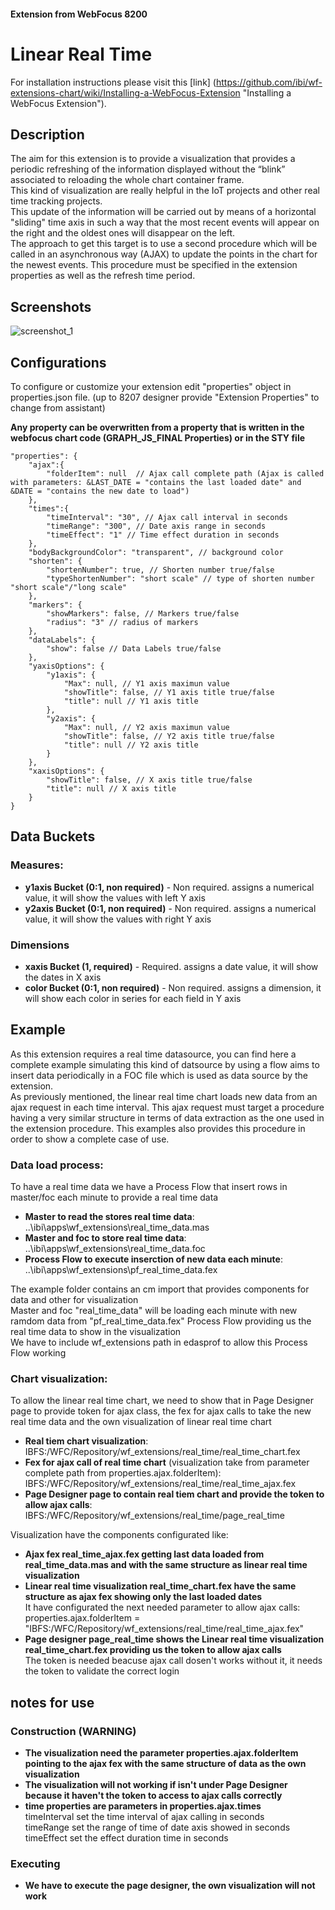 #### Extension from WebFocus 8200

# Linear Real Time

For installation instructions please visit this [link] (https://github.com/ibi/wf-extensions-chart/wiki/Installing-a-WebFocus-Extension "Installing a WebFocus Extension").

## Description

The aim for this extension is to provide a visualization that provides a periodic refreshing of the information displayed without the “blink” associated to reloading the whole chart container frame.<br>
This kind of visualization are really helpful in the IoT projects and other real time tracking projects.<br>
This update of the information will be carried out by means of a horizontal "sliding" time axis in such a way that the most recent events will appear on the right and the oldest ones will disappear on the left.<br>
The approach to get this target is to use a second procedure which will be called in an asynchronous  way (AJAX) to update the points in the chart for the newest events. This procedure must be specified in the extension properties as well as the refresh time period.

## Screenshots

![screenshot_1](https://github.com/ibi/wf-extensions-chart/blob/master/com.ibi.linear_real_time/screenshots/real_time.gif)

## Configurations

To configure or customize your extension edit "properties" object in properties.json file. (up to 8207 designer provide "Extension Properties" to change from assistant)

**Any property can be overwritten from a property that is written in the webfocus chart code (GRAPH_JS_FINAL Properties) or in the STY file**
	
	"properties": {
		"ajax":{
			"folderItem": null  // Ajax call complete path (Ajax is called with parameters: &LAST_DATE = "contains the last loaded date" and &DATE = "contains the new date to load")
		},
		"times":{
			"timeInterval": "30", // Ajax call interval in seconds
			"timeRange": "300", // Date axis range in seconds
			"timeEffect": "1" // Time effect duration in seconds
		},
		"bodyBackgroundColor": "transparent", // background color
		"shorten": {
			"shortenNumber": true, // Shorten number true/false
			"typeShortenNumber": "short scale" // type of shorten number "short scale"/"long scale"
		},
		"markers": {
			"showMarkers": false, // Markers true/false
			"radius": "3" // radius of markers
		},
		"dataLabels": {
			"show": false // Data Labels true/false
		},
		"yaxisOptions": {
			"y1axis": {
				"Max": null, // Y1 axis maximun value
				"showTitle": false, // Y1 axis title true/false
				"title": null // Y1 axis title
			},
			"y2axis": {
				"Max": null, // Y2 axis maximun value
				"showTitle": false, // Y2 axis title true/false
				"title": null // Y2 axis title
			}
		},
		"xaxisOptions": {
			"showTitle": false, // X axis title true/false
			"title": null // X axis title
		}
	}


## Data Buckets

### Measures:
* **y1axis Bucket (0:1, non required)** - Non required. assigns a numerical value, it will show the values with left Y axis
* **y2axis Bucket (0:1, non required)** - Non required. assigns a numerical value, it will show the values with right Y axis

### Dimensions
* **xaxis Bucket (1, required)** - Required. assigns a date value, it will show the dates in X axis
* **color Bucket (0:1, non required)** - Non required. assigns a dimension, it will show each color in series for each field in Y axis


## Example
As this extension requires a real time datasource, you can find here a complete example simulating this kind of datsource by using a flow aims to insert data periodically in a FOC file which is used as data source by the extension.<br>
As previously mentioned, the linear real time chart loads new data from an ajax request in each time interval. This ajax request must target a procedure having a very similar structure in terms of data extraction as the one used in the extension procedure. This examples also provides this procedure in order to show a complete case of use.


### Data load process:
To have a real time data we have a Process Flow that insert rows in master/foc each minute to provide a real time data
* **Master to read the stores real time data**:<br>
	..\ibi\apps\wf_extensions\real_time_data.mas
* **Master and foc to store real time data**:<br>
	..\ibi\apps\wf_extensions\real_time_data.foc
* **Process Flow to execute inserction of new data each minute**:<br>
	..\ibi\apps\wf_extensions\pf_real_time_data.fex

The example folder contains an cm import that provides components for data and other for visualization<br>
Master and foc "real_time_data" will be loading each minute with new ramdom data from "pf_real_time_data.fex" Process Flow providing us the real time data to show in the visualization<br>
We have to include wf_extensions path in edasprof to allow this Process Flow working
	
### Chart visualization:
To allow the linear real time chart, we need to show that in Page Designer page to provide token for ajax class, the fex for ajax calls to take the new real time data and the own visualization of linear real time chart
* **Real tiem chart visualization**:<br>
	IBFS:/WFC/Repository/wf_extensions/real_time/real_time_chart.fex
* **Fex for ajax call of real time chart** (visualization take from parameter complete path from properties.ajax.folderItem):<br>
	IBFS:/WFC/Repository/wf_extensions/real_time/real_time_ajax.fex
* **Page Designer page to contain real tiem chart and provide the token to allow ajax calls**:<br>
	IBFS:/WFC/Repository/wf_extensions/real_time/page_real_time

Visualization have the components configurated like:
* **Ajax fex real_time_ajax.fex getting last data loaded from real_time_data.mas and with the same structure as linear real time visualization**
* **Linear real time visualization real_time_chart.fex have the same structure as ajax fex showing only the last loaded dates**<br>
	It have configurated the next needed parameter to allow ajax calls:<br>
	properties.ajax.folderItem = "IBFS:/WFC/Repository/wf_extensions/real_time/real_time_ajax.fex"
* **Page designer page_real_time shows the Linear real time visualization real_time_chart.fex providing us the token to allow ajax calls**<br>
	The token is needed beacuse ajax call dosen't works without it, it needs the token to validate the correct login

## notes for use

### Construction **(WARNING)**
* **The visualization need the parameter properties.ajax.folderItem pointing to the ajax fex with the same structure of data as the own visualization**
* **The visualization will not working if isn't under Page Designer because it haven't the token to access to ajax calls correctly**
* **time properties are parameters in properties.ajax.times**<br>
	timeInterval set the time interval of ajax calling in seconds<br>
	timeRange set the range of time of date axis showed in seconds<br>
	timeEffect set the effect duration time in seconds

### Executing
* **We have to execute the page designer, the own visualization will not work**